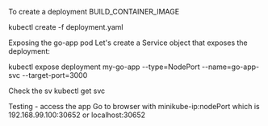 To create a deployment
BUILD_CONTAINER_IMAGE

kubectl create -f deployment.yaml

Exposing the go-app pod
Let's create a Service object that exposes the deployment:

kubectl expose deployment my-go-app --type=NodePort --name=go-app-svc --target-port=3000

Check the sv
kubectl get svc


Testing - access the app
Go to browser with minikube-ip:nodePort which is 192.168.99.100:30652 or localhost:30652
